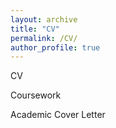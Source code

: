 ```yaml
---
layout: archive
title: "CV"
permalink: /CV/
author_profile: true
---
```



CV



Coursework



Academic Cover Letter
